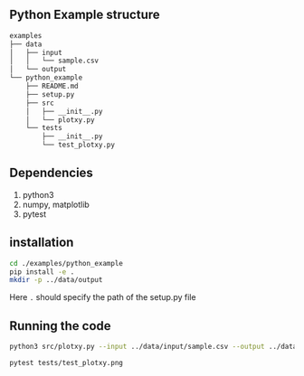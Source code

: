 ## Python Example structure
```bash
examples
├── data
│   ├── input
│   │   └── sample.csv
│   └── output
└── python_example
    ├── README.md
    ├── setup.py
    ├── src
    │   ├── __init__.py
    │   └── plotxy.py
    └── tests
        ├── __init__.py
        └── test_plotxy.py
```
## Dependencies
1. python3
2. numpy, matplotlib
3. pytest

## installation
```bash
cd ./examples/python_example
pip install -e .
mkdir -p ../data/output
```
Here `.` should specify the path of the setup.py file

## Running the code
```bash
python3 src/plotxy.py --input ../data/input/sample.csv --output ../data/output/sample.png

pytest tests/test_plotxy.png
```
